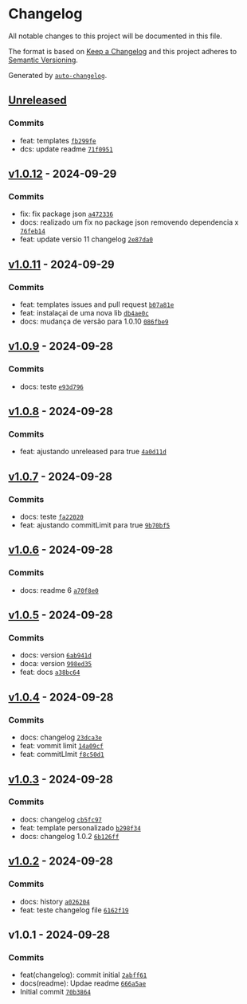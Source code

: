 # Changelog

All notable changes to this project will be documented in this file.

The format is based on [Keep a Changelog](https://keepachangelog.com/en/1.0.0/)
and this project adheres to [Semantic Versioning](https://semver.org/spec/v2.0.0.html).

Generated by [`auto-changelog`](https://github.com/CookPete/auto-changelog).

## [Unreleased](https://github.com/leoviana00/lab-auto-changelog/compare/v1.0.12...HEAD)

### Commits

- feat: templates [`fb299fe`](https://github.com/leoviana00/lab-auto-changelog/commit/fb299fee2b2204e0813fd684145719800e233034)
- dcs: update readme [`71f0951`](https://github.com/leoviana00/lab-auto-changelog/commit/71f09512dbb295cca201f7d159b8e797332d6a72)

## [v1.0.12](https://github.com/leoviana00/lab-auto-changelog/compare/v1.0.11...v1.0.12) - 2024-09-29

### Commits

- fix: fix package json [`a472336`](https://github.com/leoviana00/lab-auto-changelog/commit/a472336ed15bc8848323770c5db1610a35b150b7)
- docs: realizado um fix no package json removendo dependencia x [`76feb14`](https://github.com/leoviana00/lab-auto-changelog/commit/76feb14f6554a5f6f69432f5049745d16ce4e5ae)
- feat: update versio 11 changelog [`2e87da0`](https://github.com/leoviana00/lab-auto-changelog/commit/2e87da02307f1dfa61231db2b17b92aaf73981c3)

## [v1.0.11](https://github.com/leoviana00/lab-auto-changelog/compare/v1.0.9...v1.0.11) - 2024-09-29

### Commits

- feat: templates issues and pull request [`b07a81e`](https://github.com/leoviana00/lab-auto-changelog/commit/b07a81ebb03cf2fd8dfe5d88ad1e134814435a3c)
- feat: instalaçai de uma nova lib [`db4ae0c`](https://github.com/leoviana00/lab-auto-changelog/commit/db4ae0c04a874b1def516199c4b9ccfcb21e3472)
- docs: mudança de versão para 1.0.10 [`086fbe9`](https://github.com/leoviana00/lab-auto-changelog/commit/086fbe97ec41b36346fcc7a5cb87c09a7936fb05)

## [v1.0.9](https://github.com/leoviana00/lab-auto-changelog/compare/v1.0.8...v1.0.9) - 2024-09-28

### Commits

- docs: teste [`e93d796`](https://github.com/leoviana00/lab-auto-changelog/commit/e93d79609ca53f43cd7026a6779a7e8cf29849fd)

## [v1.0.8](https://github.com/leoviana00/lab-auto-changelog/compare/v1.0.7...v1.0.8) - 2024-09-28

### Commits

- feat: ajustando unreleased  para true [`4a0d11d`](https://github.com/leoviana00/lab-auto-changelog/commit/4a0d11d52dbbcb1f1dc0b44101c5351e8fb2ba77)

## [v1.0.7](https://github.com/leoviana00/lab-auto-changelog/compare/v1.0.6...v1.0.7) - 2024-09-28

### Commits

- docs: teste [`fa22020`](https://github.com/leoviana00/lab-auto-changelog/commit/fa22020ea88800bcaff32b8a83d608360aca8d0c)
- feat: ajustando commitLimit para true [`9b70bf5`](https://github.com/leoviana00/lab-auto-changelog/commit/9b70bf504bfcb8fd9a95defbb885766672a9cc8b)

## [v1.0.6](https://github.com/leoviana00/lab-auto-changelog/compare/v1.0.5...v1.0.6) - 2024-09-28

### Commits

- docs: readme 6 [`a70f8e0`](https://github.com/leoviana00/lab-auto-changelog/commit/a70f8e05f1b0a3b7a0a696404103af9597bc18fa)

## [v1.0.5](https://github.com/leoviana00/lab-auto-changelog/compare/v1.0.4...v1.0.5) - 2024-09-28

### Commits

- docs: version [`6ab941d`](https://github.com/leoviana00/lab-auto-changelog/commit/6ab941d7090190d5582e3b0826c4f09fffd2726b)
- doca: version [`998ed35`](https://github.com/leoviana00/lab-auto-changelog/commit/998ed358eaf4bf7ececd802ddeb4160347166c11)
- feat: docs [`a38bc64`](https://github.com/leoviana00/lab-auto-changelog/commit/a38bc648be45f8f5338d8e5855cc37603fd48055)

## [v1.0.4](https://github.com/leoviana00/lab-auto-changelog/compare/v1.0.3...v1.0.4) - 2024-09-28

### Commits

- docs: changelog [`23dca3e`](https://github.com/leoviana00/lab-auto-changelog/commit/23dca3eb28d22ae9ff217c6d49d5324460d35826)
- feat: vommit limit [`14a09cf`](https://github.com/leoviana00/lab-auto-changelog/commit/14a09cf16dd0f05e3ebdfeb926ec49b77ef038ed)
- feat: commitLImit [`f8c50d1`](https://github.com/leoviana00/lab-auto-changelog/commit/f8c50d12ff07247f72c85a27e7bb1a5ac1579459)

## [v1.0.3](https://github.com/leoviana00/lab-auto-changelog/compare/v1.0.2...v1.0.3) - 2024-09-28

### Commits

- docs: changelog [`cb5fc97`](https://github.com/leoviana00/lab-auto-changelog/commit/cb5fc974a81a6fb406da90bc287740438741ecf4)
- feat: template personalizado [`b298f34`](https://github.com/leoviana00/lab-auto-changelog/commit/b298f341e5e706dfcc96f96d1d6462907dc85fd1)
- docs: changelog 1.0.2 [`6b126ff`](https://github.com/leoviana00/lab-auto-changelog/commit/6b126ff4b8fd0711a58aab1a2f101ea826d2eec6)

## [v1.0.2](https://github.com/leoviana00/lab-auto-changelog/compare/v1.0.1...v1.0.2) - 2024-09-28

### Commits

- docs: history [`a026204`](https://github.com/leoviana00/lab-auto-changelog/commit/a0262041ad8c4933babff6a676f5605142069d74)
- feat: teste changelog file [`6162f19`](https://github.com/leoviana00/lab-auto-changelog/commit/6162f19f4348805b5769f9704afe0cfe76c44029)

## v1.0.1 - 2024-09-28

### Commits

- feat(changelog): commit initial [`2abff61`](https://github.com/leoviana00/lab-auto-changelog/commit/2abff61f5a7dd903bd8b9bf92d2798c442028f9b)
- docs(readme): Updae readme [`666a5ae`](https://github.com/leoviana00/lab-auto-changelog/commit/666a5ae06daaad3f0e0a7ccb892db55a47e21692)
- Initial commit [`70b3864`](https://github.com/leoviana00/lab-auto-changelog/commit/70b3864fb5ece1d0eb87828d1b8b99bb3939621c)
